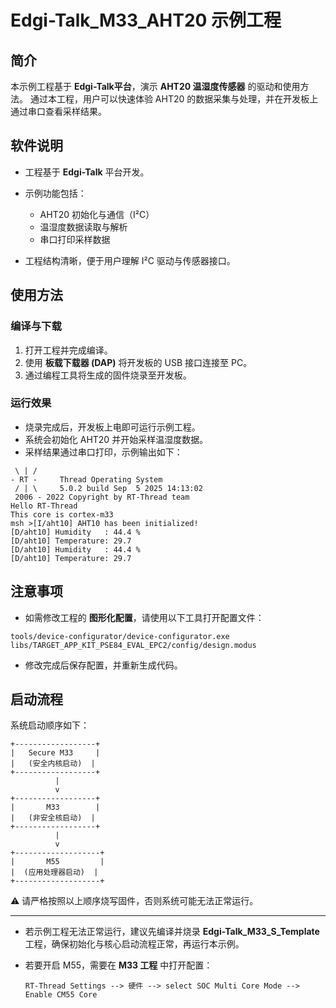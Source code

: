 # Edgi-Talk_M33_AHT20 示例工程

## 简介

本示例工程基于 **Edgi-Talk平台**，演示 **AHT20 温湿度传感器** 的驱动和使用方法。
通过本工程，用户可以快速体验 AHT20 的数据采集与处理，并在开发板上通过串口查看采样结果。

## 软件说明

* 工程基于 **Edgi-Talk** 平台开发。
* 示例功能包括：

  * AHT20 初始化与通信（I²C）
  * 温湿度数据读取与解析
  * 串口打印采样数据
* 工程结构清晰，便于用户理解 I²C 驱动与传感器接口。

## 使用方法

### 编译与下载

1. 打开工程并完成编译。
2. 使用 **板载下载器 (DAP)** 将开发板的 USB 接口连接至 PC。
3. 通过编程工具将生成的固件烧录至开发板。

### 运行效果

* 烧录完成后，开发板上电即可运行示例工程。
* 系统会初始化 AHT20 并开始采样温湿度数据。
* 采样结果通过串口打印，示例输出如下：

```
 \ | /
- RT -     Thread Operating System
 / | \     5.0.2 build Sep  5 2025 14:13:02
 2006 - 2022 Copyright by RT-Thread team
Hello RT-Thread
This core is cortex-m33
msh >[I/aht10] AHT10 has been initialized!
[D/aht10] Humidity   : 44.4 %
[D/aht10] Temperature: 29.7
[D/aht10] Humidity   : 44.4 %
[D/aht10] Temperature: 29.7
```
## 注意事项

* 如需修改工程的 **图形化配置**，请使用以下工具打开配置文件：

```
tools/device-configurator/device-configurator.exe
libs/TARGET_APP_KIT_PSE84_EVAL_EPC2/config/design.modus
```

* 修改完成后保存配置，并重新生成代码。

## 启动流程

系统启动顺序如下：

```
+------------------+
|   Secure M33     |
|   (安全内核启动)  |
+------------------+
          |
          v
+------------------+
|       M33        |
|   (非安全核启动)  |
+------------------+
          |
          v
+-------------------+
|       M55         |
|  (应用处理器启动)  |
+-------------------+
```

⚠️ 请严格按照以上顺序烧写固件，否则系统可能无法正常运行。

---

* 若示例工程无法正常运行，建议先编译并烧录 **Edgi-Talk\_M33\_S\_Template** 工程，确保初始化与核心启动流程正常，再运行本示例。
* 若要开启 M55，需要在 **M33 工程** 中打开配置：

  ```
  RT-Thread Settings --> 硬件 --> select SOC Multi Core Mode --> Enable CM55 Core
  ```


